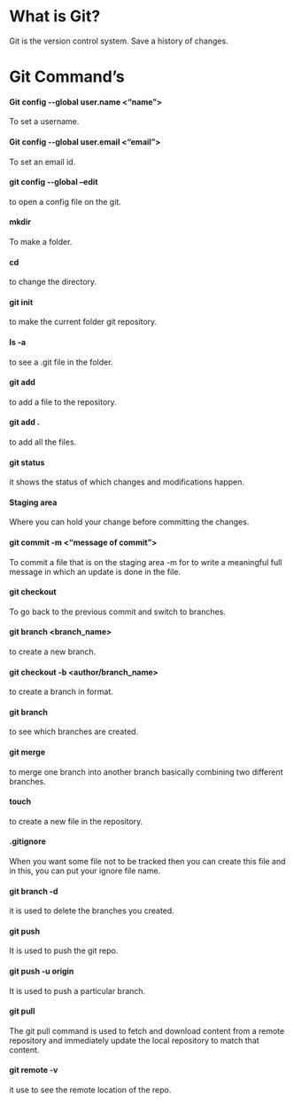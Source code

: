 # What is Git? 
Git is the version control system. Save a history of changes.

# Git Command’s
#### Git config --global user.name <“name”>
To set a username.

#### Git config --global user.email <“email”>
To set an email id.

#### git config --global –edit
to open a config file on the git.

#### mkdir <folder name>
To make a folder.

#### cd <foldername>
to change the directory.

#### git init
to make the current folder git repository. 

#### ls -a
to see a .git file in the folder. 

#### git add <filename>
to add a file to the repository.

#### git add .
to add all the files. 

#### git status
it shows the status of which changes and modifications happen. 

#### Staging area
Where you can hold your change before committing the changes. 

#### git commit -m <“message of commit”>
To commit a file that is on the staging area -m for to write a meaningful full message in which an update is done in the file.

#### git checkout <hashcode or branch name>
To go back to the previous commit and switch to branches.

#### git branch <branch_name>
to create a new branch.

#### git checkout -b <author/branch_name>
to create a branch in format.

#### git branch
to see which branches are created.

#### git merge <branch name>
to merge one branch into another branch basically combining two different branches.

#### touch <filename>
to create a new file in the repository.

#### .gitignore
When you want some file not to be tracked then you can create this file and in this, you can put your ignore file name.

#### git branch -d <branch name>
it is used to delete the branches you created.

#### git push 
It is used to push the git repo.

#### git push -u origin <branch name>
It is used to push a particular branch.

#### git pull
The git pull command is used to fetch and download content from a remote repository and immediately update the local repository to match that content.

#### git remote -v 
it use to see the remote location of the repo.
